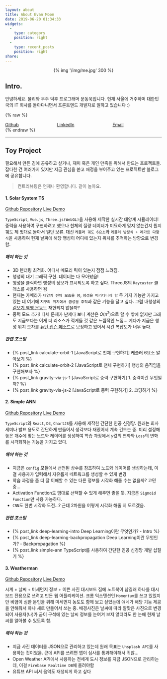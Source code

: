 ```yaml
---
layout: about
title: About Evan Moon
date: 2019-06-20 01:34:33
widgets:
  - 
    type: category
    position: right
  - 
    type: recent_posts
    position: right
share:
---
```


<center>
  {% img '/img/me.jpg' 300 %}
  <br>
</center>

## Intro.
안녕하세요. 물리와 우주 덕후 프로그래머 문동욱입니다.
현재 서울에 거주하며 대한민국의 IT 회사를 돌아다니면서 프론트엔드 개발자로 일하고 있습니다 :)

{% raw %}
<div id="contact-buttons" class="buttons" style="width: 100%; display: flex;">
  <a class="button is-dark is-medium" href="https://github.com/evan-moon" style="flex-grow: 1;">
    <span class="icon"><i class="fab fa-github"></i></span>
    <span>Github</span>
  </a>
  <a class="button button is-link is-medium" href="https://www.linkedin.com/in/evan-moon/" style="flex-grow: 1;">
    <span class="icon"><i class="fab fa-linkedin"></i></span>
    <span>LinkedIn</span>
  </a>
  <a class="button button is-light is-medium" href="mailto:bboydart91@gmail.com" style="flex-grow: 1;">
    <span class="icon"><i class="far fa-envelope"></i></span>
    <span>Email</span>
  </a>
</div>
<style>
#contact-buttons {
  width: 100%;
  display: flex;
}
#contact-butons a.button {
  flex-grow: 1;
}
@media screen and (max-width: 720px) {
  #contact-buttons a.button {
    width: 100%;
    margin-right: 0;
  }
}
</style>
{% endraw %}

***

## Toy Project
필요해서 만든 김에 공유하고 싶거나, 재미 혹은 개인 만족을 위해서 만드는 프로젝트들.
잡다한 건 여러가지 있지만 지금 관심을 쏟고 애정을 부어주고 있는 프로젝트만 블로그에 공유합니다.

> 컨트리뷰팅은 언제나 환영합니다. 같이 놀아요.

#### 1. Solar System TS
[Github Repository](https://github.com/evan-moon/solarsystemts)
[Live Demo](https://solar-system-ts.herokuapp.com/)

`TypeScript`, `Vue.js`, `Three.js(WebGL)`을 사용해 제작한 실시간 태양계 시뮬레이터!
중력을 사용하여 구현하려고 했으나 천체의 질량 데이터가 미묘하게 맞지 않는건지 뭔지 궤도 제 멋대로 돌아서 일단 보류.
대신 `케플러 궤도 6요소`와 `케플러 방정식 + 레가르 다항식`을 사용하여 현재 날짜에 해당 행성이 어디에 있는지 위치를 추적하는 방향으로 변경함.

##### 해야 하는 것
- 3D 렌더링 최적화. 어디서 메모리 릭이 있는지 점점 느려짐.
- 행성의 대기 그래픽 구현. 데이터는 다 모아놨음!
- 행성을 클릭하면 행성의 정보가 표시되도록 하고 싶다. ThreeJS의 `Raycaster` 클래스를 사용하면 됨
- 현재는 카메라가 `태양계 전체 모습을 봄`, `행성을 따라다니게 함` 두 가지 기능만 가지고 있는 데 여기에 `지구의 위치에서 금성을 추적`과 같은 기능을 달고 싶다. 그럼 내행성의 [겉보기 역행 운동](https://ko.wikipedia.org/wiki/%EA%B2%89%EB%B3%B4%EA%B8%B0_%EC%97%AD%ED%96%89_%EC%9A%B4%EB%8F%99)도 재현되지 않을까?
- 중력 모드 추가! 다체 문제가 난제다 보니 계산은 $O(n^2)$으로 할 수 밖에 없지만 그래도 지금보다는 이게 더 리소스가 적게들 것 같은 느낌적인 느낌... 게다가 지금은 행성 위치 오차를 [뉴턴 랩슨 메소드](https://namu.wiki/w/%EB%89%B4%ED%84%B4-%EB%9E%A9%EC%8A%A8%20%EB%B0%A9%EB%B2%95)로 보정하고 있어서 시간 복잡도가 너무 높다.

##### 관련 포스팅
- {% post_link calculate-orbit-1 [JavaScript로 천체 구현하기] 케플러 6요소 알아보기 %}
- {% post_link calculate-orbit-2 [JavaScript로 천체 구현하기] 행성의 움직임을 구현해보자 %}
- {% post_link gravity-via-js-1 [JavaScript로 중력 구현하기] 1. 중력이란 무엇일까? %}
- {% post_link gravity-via-js-2 [JavaScript로 중력 구현하기] 2. 코딩하기 %}

#### 2. Simple ANN
[Github Repository](https://github.com/evan-moon/simple-ann)
[Live Demo](https://simple-ann.herokuapp.com/)

`TypeScript`와 `React`, `D3`, `ChartJS`를 사용해 제작한 간단한 인공 신경망. 원래는 회사 세미나 발표 용도로 간단하게 만들어서 생각보다 재밌어서 계속 건드는 중.
미리 설정해놓은 개수에 맞는 노드와 레이어를 생성하여 학습 과정에서 $y$값의 변화와 `Loss`의 변화를 시각화하는 기능을 가지고 있다.

##### 해야 하는 것
- 지금은 `config` 모듈에서 선언된 상수를 참조하여 노드와 레이어를 생성하는데, 이걸 사용자가 입력해서 자유롭게 네트워크를 생성할 수 있게 변경
- 학습 과정을 좀 더 잘 이해할 수 있는 다른 정보를 시각화 해줄 수는 없을까? 고민 중...
- Activation Function도 맘대로 선택할 수 있게 해주면 좋을 듯. 지금은 `Sigmoid Function`만 사용 가능하다.
- `CNN`도 한번 시각화 도전...? 근데 2차원을 어떻게 시각화 해줄 지 모르겠음.

##### 관련 포스팅
- {% post_link deep-learning-intro Deep Learning이란 무엇인가? - Intro %}
- {% post_link deep-learning-backpropagation Deep Learning이란 무엇인가? - Backpropagation %}
- {% post_link simple-ann TypeScript를 사용하여 간단한 인공 신경망 개발 삽질기 %}

#### 3. Weatherman
[Github Repository](https://github.com/evan-moon/weatherman)
[Live Demo](https://weatherman-evan.herokuapp.com/)

시계 + 날씨 + 미세먼지 정보 + 이쁜 사진 대시보드
집에 노트북이 남길래 하나를 대시보드 전용으로 쓰려고 만든 웹 어플리케이션. 크롬 익스텐션인 `Momentum`를 쓰고 있었지만 비염이 심한 본인을 위해 미세먼지 농도도 함께 보고 싶었는데 얘네가 해당 기능 제공을 안해줘서 하나 새로 만들어서 쓰는 중.
배경사진은 날씨에 따라 알맞은 사진으로 변경되어 사용자(나)가 굳이 구석에 있는 날씨 정보를 눈여겨 보지 않더라도 한 눈에 현재 날씨를 알아볼 수 있도록 함.

##### 해야 하는 것
- 지금 사진 데이터를 JSON으로 관리하고 있는데 원래 목표는 `Unsplash API`를 사용하는 것이었음. 근데 API를 쓰려면 앱이 심사를 통과해야해서 귀찮...
- Open Weather API에서 사용하는 전세계 도시 정보를 지금 JSON으로 관리하는 데, 이걸 `Firebase Realtime DB`에 올려야함
- 유튜브 API 써서 음악도 재생되게 하고 싶다


